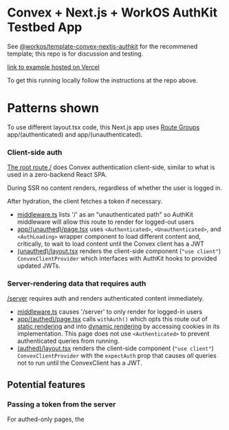 # Convex + Next.js + WorkOS AuthKit Testbed App

See [@workos/template-convex-nextjs-authkit](https://github.com/workos/template-convex-nextjs-authkit) for the recommened template;
this repo is for discussion and testing.

[link to example hosted on Vercel](https://workos-convex-nextjs-testbed.previews.convex.dev/)

To get this running locally follow the instructions at the repo above.

# Patterns shown

To use different layout.tsx code, this Next.js app uses [Route Groups](https://nextjs.org/docs/app/api-reference/file-conventions/route-groups) app/(authenticated) and app/(unauthenticated).

### Client-side auth

[The root route /](https://workos-convex-nextjs-testbed.previews.convex.dev/) does Convex authentication client-side, similar to what is used in a zero-backend React SPA.

During SSR no content renders, regardless of whether the user is logged in.

After hydration, the client fetches a token if necessary.

- [middleware.ts](./middleware.ts) lists '/' as an "unauthenticated path" so AuthKit middleware will allow this route to render for logged-out users
- [app/(unauthed)/page.tsx](<./app/(unauthed)/page.tsx>) uses `<Authenticated>`, `<Unauthenticated>`, and `<AuthLoading>` wrapper component to load different content and, critically, to wait to load content until the Convex client has a JWT
- [(unauthed)/layout.tsx](<./app/(unauthed)/layout.tsx>) renders the client-side component (`"use client"`) `ConvexClientProvider` which interfaces with AuthKit hooks to provided updated JWTs.

### Server-rendering data that requires auth

[/server](https://workos-convex-nextjs-testbed.previews.convex.dev/server) requires auth and renders authenticated content immediately.

- [middleware.ts](./middleware.ts) causes '/server' to only render for logged-in users
- [app/(authed)/page.tsx](<./app/(authed)/server/page.tsx>) calls `withAuth()` which opts this route out of [static rendering](https://nextjs.org/docs/app/getting-started/partial-prerendering#static-rendering) and into [dynamic rendering](https://nextjs.org/docs/app/getting-started/partial-prerendering#dynamic-rendering) by accessing cookies in its implementation. This page does not use `<Authenticated>` to prevent authenticated queries from running.
- [(authed)/layout.tsx](<./app/(authed)/layout.tsx>) renders the client-side component (`"use client"`) `ConvexClientProvider` with the `expectAuth` prop that causes _all_ queries not to run until the ConvexClient has a JWT.

## Potential features

### Passing a token from the server

For authed-only pages, the
